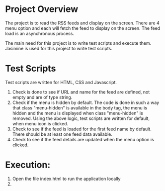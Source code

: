 # Project Overview

The project is to read the RSS feeds and display on the screen. There are 4 menu option and each will fetch the feed to display on the screen. 
The feed load is an asynchronous process. 

The main need for this project is to write test scripts and execute them.
Jasimine is used for this project to write test scripts.

# Test Scripts

Test scripts are written for HTML, CSS and Javascript.
1. Check is done to see if URL and name for the feed are defined, not empty and are of type string.
2. Check if the menu is hidden by default. The code is done in such a
way that class "menu-hidden" is available in the body tag, the menu is hidden and the menu is displayed when class "menu-hidden" is removed. 
Using the above logic, test scripts are written for default, when menu 
icon is clicked.
3. Check to see if the feed is loaded for the first feed name by default. 
There should be at least one feed data available.
4. Check to see if the feed details are updated when the menu option is clicked.

# Execution: 

1. Open the file index.html to run the application locally
2. 
